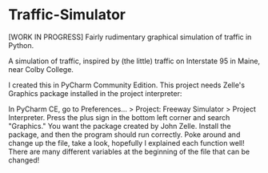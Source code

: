 # Traffic-Simulator
[WORK IN PROGRESS] Fairly rudimentary graphical simulation of traffic in Python.

A simulation of traffic, inspired by (the little) traffic on Interstate 95 in Maine, near Colby College.

I created this in PyCharm Community Edition. This project needs Zelle's Graphics package installed in the project interpreter:

In PyCharm CE, go to Preferences... > Project: Freeway Simulator > Project Interpreter. Press the plus sign in the bottom left corner and search "Graphics." You want the package created by John Zelle. Install the package, and then the program should run correctly. Poke around and change up the file, take a look, hopefully I explained each function well! There are many different variables at the beginning of the file that can be changed!
